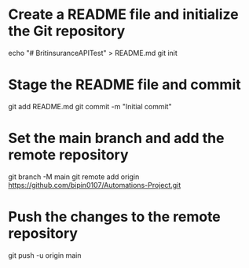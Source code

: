 # Create a README file and initialize the Git repository
echo "# BritinsuranceAPITest" > README.md
git init

# Stage the README file and commit
git add README.md
git commit -m "Initial commit"

# Set the main branch and add the remote repository
git branch -M main
git remote add origin https://github.com/bipin0107/Automations-Project.git

# Push the changes to the remote repository
git push -u origin main
